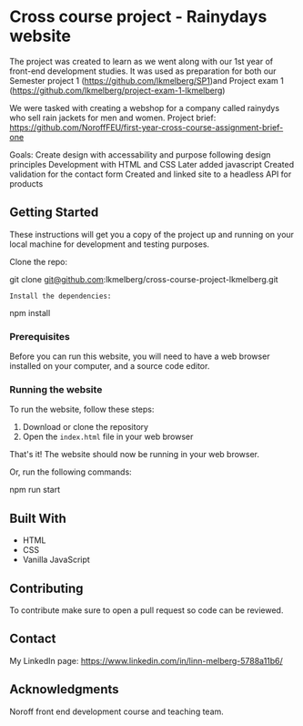 # Cross course project - Rainydays website

The project was created to learn as we went along with our 1st year of front-end development studies. It was used as preparation for both our Semester project 1 (https://github.com/lkmelberg/SP1)and Project exam 1 (https://github.com/lkmelberg/project-exam-1-lkmelberg)

We were tasked with creating a webshop for a company called rainydys who sell rain jackets for men and women. Project brief: https://github.com/NoroffFEU/first-year-cross-course-assignment-brief-one

Goals:
Create design with accessability and purpose following design principles
Development with HTML and CSS
Later added javascript
Created validation for the contact form
Created and linked site to a headless API for products

## Getting Started

These instructions will get you a copy of the project up and running on your local machine for development and testing purposes.

Clone the repo:

git clone git@github.com:lkmelberg/cross-course-project-lkmelberg.git

    Install the dependencies:

npm install

### Prerequisites

Before you can run this website, you will need to have a web browser installed on your computer, and a source code editor.

### Running the website

To run the website, follow these steps:

1. Download or clone the repository
2. Open the `index.html` file in your web browser

That's it! The website should now be running in your web browser.

Or, run the following commands:

npm run start

## Built With

- HTML
- CSS
- Vanilla JavaScript

## Contributing

To contribute make sure to open a pull request so code can be reviewed.

## Contact

My LinkedIn page: https://www.linkedin.com/in/linn-melberg-5788a11b6/

## Acknowledgments

Noroff front end development course and teaching team.
